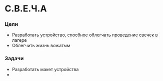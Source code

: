 # С.В.Е.Ч.А
### Цели 
- Разработать устройство, спосбное облегчать проведение свечек в лагере
- Облегчить жизнь вожатым
### Задачи
- Разработать макет устройства
- 